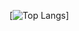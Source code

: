 [![Top Langs](https://github-readme-stats.vercel.app/api?username=IamRuaRua&theme=dracula&show_icons=true)]

